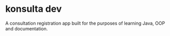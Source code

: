 # konsulta dev

A consultation registration app built for the purposes of learning Java, OOP and documentation.
